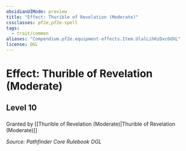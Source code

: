 ```yaml
---
obsidianUIMode: preview
title: "Effect: Thurible of Revelation (Moderate)"
cssclasses: pf2e,pf2e-spell
tags:
  - trait/common
aliases: "Compendium.pf2e.equipment-effects.Item.UlalLihKzDxcOdXL"
license: OGL
---
```

# Effect: Thurible of Revelation (Moderate)
## Level 10
### 






Granted by [[Thurible of Revelation (Moderate)|Thurible of Revelation (Moderate)]]

*Source: Pathfinder Core Rulebook*
*OGL*